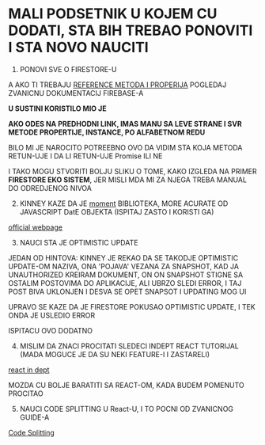 # MALI PODSETNIK U KOJEM CU DODATI, STA BIH TREBAO PONOVITI I STA NOVO NAUCITI

1. PONOVI SVE O FIRESTORE-U

A AKO TI TREBAJU [REFERENCE METODA I PROPERIJA](https://firebase.google.com/docs/reference/js) POGLEDAJ ZVANICNU DOKUMENTACIJ FIREBASE-A

**U SUSTINI KORISTILO MIO JE**

**AKO ODES NA PREDHODNI LINK, IMAS MANU SA LEVE STRANE I SVR METODE PROPERTIJE, INSTANCE, PO ALFABETNOM REDU**

BILO MI JE NAROCITO POTREEBNO OVO DA VIDIM STA KOJA METODA RETUN-UJE I DA LI RETUN-UJE Promise ILI NE

I TAKO MOGU STVORITI BOLJU SLIKU O TOME, KAKO IZGLEDA NA PRIMER **FIRESTORE EKO SISTEM**, JER MISLI MDA MI ZA NJEGA TREBA MANUAL DO ODREDJENOG NIVOA

2. KINNEY KAZE DA JE [moment](https://www.npmjs.com/package/moment) BIBLIOTEKA, MORE ACURATE OD JAVASCRIPT DatE OBJEKTA (ISPITAJ ZASTO I KORISTI GA)

[official webpage](https://momentjs.com)

3. NAUCI STA JE OPTIMISTIC UPDATE

JEDAN OD HINTOVA: KINNEY JE REKAO DA SE TAKODJE OPTIMISTIC UPDATE-OM NAZIVA, ONA 'POJAVA' VEZANA ZA SNAPSHOT, KAD JA UNAUTHORIZED KREIRAM DOKUMENT, ON ON SNAPSHOT STIGNE SA OSTALIM POSTOVIMA DO APLIKACIJE, ALI UBRZO SLEDI ERROR, I TAJ POST BIVA UKLONJEN I DESVA SE OPET SNAPSOT I UPDATING MOG UI

UPRAVO SE KAZE DA JE FIRESTORE POKUSAO OPTIMISTIC UPDATE, I TEK ONDA JE USLEDIO ERROR

ISPITACU OVO DODATNO

4. MISLIM DA ZNACI PROCITATI SLEDECI INDEPT REACT TUTORIJAL (MADA MOGUCE JE DA SU NEKI FEATURE-I I ZASTARELI)

[react in dept](https://developmentarc.gitbooks.io/react-indepth/content/)

MOZDA CU BOLJE BARATITI SA REACT-OM, KADA BUDEM POMENUTO PROCITAO

5. NAUCI CODE SPLITTING U React-U, I TO POCNI OD ZVANICNOG GUIDE-A

[Code Splitting](https://reactjs.org/docs/code-splitting.html)